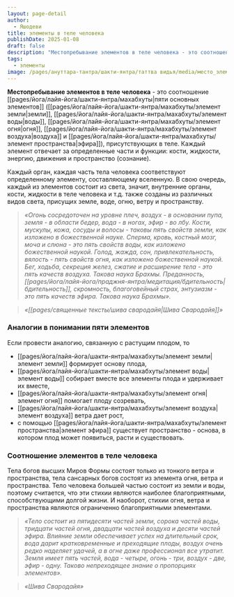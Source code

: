 ```yaml
---
layout: page-detail
author:
  - Яшодеви
title: элементы в теле человека
publishDate: 2025-01-08
draft: false
description: "Местопребывание элементов в теле человека - это соотношение пяти основных элементов (земли, воды, огня, воздуха и эфира), присутствующих в теле. Каждый элемент отвечает за определенные части и функции: кости, жидкости, энергию, движения и пространство (сознание)."
tags:
  - элементы
image: /pages/ануттара-тантра/шакти-янтра/таттва видья/media/место_элементов.png
---
```

**Местопребывание элементов в теле человека** - это соотношение [[pages/йога/лайя-йога/шакти-янтра/махабхуты|пяти основных элементов]] ([[pages/йога/лайя-йога/шакти-янтра/махабхуты/элемент земли|земли]], [[pages/йога/лайя-йога/шакти-янтра/махабхуты/элемент воды|воды]], [[pages/йога/лайя-йога/шакти-янтра/махабхуты/элемент огня|огня]], [[pages/йога/лайя-йога/шакти-янтра/махабхуты/элемент воздуха|воздуха]] и [[pages/йога/лайя-йога/шакти-янтра/махабхуты/элемент пространства|эфира]]), присутствующих в теле. Каждый элемент отвечает за определенные части и функции: кости, жидкости, энергию, движения и пространство (сознание).

Каждый орган, каждая часть тела человека соответствуют определенному элементу, составляющему вселенную. В свою очередь, каждый из элементов состоит из света, значит, внутренние органы, кости, жидкости в теле человека и т.д. также созданы из различных видов света, присущих земле, воде, огню, ветру и пространству. 

>*«Огонь сосредоточен на уровне плеч, воздух - в основании пупа, земля - в области бедер, вода - в ногах, эфир - во лбу. Кости, мускулы, кожа, сосуды и волосы - таковы пять свойств земли, как изложено в божественной науке. Сперма, кровь, костный мозг, моча и слюна - это пять свойств воды, как изложено божественной наукой. Голод, жажда, сон, привлекательность, вялость - пять свойств огня, как изложено божественной наукой. Бег, ходьба, секреция желез, сжатие и расширение тела - это пять качеств воздуха. Такова наука Брахмы. Преданность, [[pages/йога/лайя-йога/праджня-янтра/медитация/бдительность|бдительность]], скромность, благоговейный страх, энтузиазм - это пять качеств эфира. Такова наука Брахмы».*

>*«[[pages/священные тексты/шива свародайя|Шива Свародайя]]»*


### Аналогии в понимании пяти элементов

Если провести аналогию, связанную с растущим плодом, то 

- [[pages/йога/лайя-йога/шакти-янтра/махабхуты/элемент земли|элемент земли]] формирует основу плода, 
- [[pages/йога/лайя-йога/шакти-янтра/махабхуты/элемент воды|элемент воды]] собирает вместе все элементы плода и удерживает их вместе, 
- [[pages/йога/лайя-йога/шакти-янтра/махабхуты/элемент огня|элемент огня]] помогает плоду созревать, 
- [[pages/йога/лайя-йога/шакти-янтра/махабхуты/элемент воздуха|элемент воздуха]] ветра дает рост, 
- с помощью [[pages/йога/лайя-йога/шакти-янтра/махабхуты/элемент пространства|элемент эфира]] существует пространство - основа, в котором плод может появиться, расти и существовать. 

### Соотношение элементов в теле человека 

Тела богов высших Миров Формы состоят только из тонкого ветра и пространства, тела сансарных богов состоят из элемента огня, ветра и пространства. Тело человека большей частью состоит из земли и воды, поэтому считается, что эти стихии являются наиболее благоприятными, способствующими долгой жизни. И наоборот, стихии огня, ветра и пространства являются ограниченно благоприятными элементами. 

>*«Тело состоит из пятидесяти частей земли, сорока частей воды, тридцати частей огня, двадцати частей воздуха и десяти частей эфира. Влияние земли обеспечивает успех на длительный срок, вода дарит кратковременные и преходящие плоды, воздух очень редко наделяет удачей, а в огне даже профессионал все утратит.*
>*Земля имеет пять частей, вода - четыре, огонь - три, воздух - две, эфир - одну. Таково непреходящее знание о пропорциях элементов».*

>*«Шива Свародайя»*

